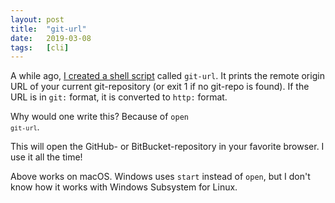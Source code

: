 ```yaml
---
layout: post
title:  "git-url"
date:   2019-03-08
tags:   [cli]
---
```


A while ago, [I created a shell script][gist] called `git-url`. It prints the remote origin URL of your current git-repository (or exit 1 if no git-repo is found). If the URL is in `git:` format, it is converted to `http:` format.

Why would one write this? Because of <code>open `git-url`</code>.

This will open the GitHub- or BitBucket-repository in your favorite browser. I use it all the time!

Above works on macOS. Windows uses `start` instead of `open`, but I don't know how it works with Windows Subsystem for Linux.

[gist]: https://gist.github.com/doekman/45acdb0ceedd9dc9dc6105d0b058b06a
